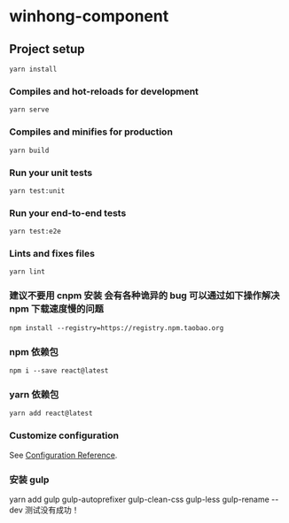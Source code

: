 # winhong-component

## Project setup

```
yarn install
```

### Compiles and hot-reloads for development

```
yarn serve
```

### Compiles and minifies for production

```
yarn build
```

### Run your unit tests

```
yarn test:unit
```

### Run your end-to-end tests

```
yarn test:e2e
```

### Lints and fixes files

```
yarn lint
```

### 建议不要用 cnpm 安装 会有各种诡异的 bug 可以通过如下操作解决 npm 下载速度慢的问题

```
npm install --registry=https://registry.npm.taobao.org
```

### npm 依赖包

```
npm i --save react@latest
```

### yarn 依赖包

```
yarn add react@latest
```

### Customize configuration

See [Configuration Reference](https://cli.vuejs.org/config/).

### 安装 gulp

yarn add gulp gulp-autoprefixer gulp-clean-css gulp-less gulp-rename --dev 测试没有成功！
